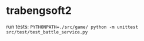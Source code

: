 # trabengsoft2

run tests:
`PYTHONPATH=./src/game/ python -m unittest src/test/test_battle_service.py`